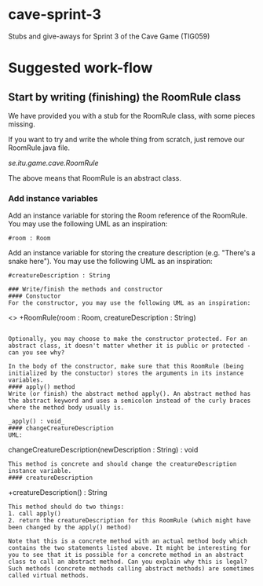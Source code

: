 # cave-sprint-3
Stubs and give-aways for Sprint 3 of the Cave Game (TIG059)

# Suggested work-flow
## Start by writing (finishing) the RoomRule class
We have provided you with a stub for the RoomRule class, with some pieces missing.

If you want to try and write the whole thing from scratch, just remove our RoomRule.java file.

_se.itu.game.cave.RoomRule_

The above means that RoomRule is an abstract class.

### Add instance variables
Add an instance variable for storing the Room reference of the RoomRule. You may use the following UML as an inspiration:
```
#room : Room
```

Add an instance variable for storing the creature description (e.g. "There's a snake here"). You may use the following UML as an inspiration:
```
#creatureDescription : String

### Write/finish the methods and constructor
#### Constuctor
For the constructor, you may use the following UML as an inspiration:
```
<<constructor>>
+RoomRule(room : Room, creatureDescription : String)
```

Optionally, you may choose to make the constructor protected. For an abstract class, it doesn't matter whether it is public or protected - can you see why?

In the body of the constructor, make sure that this RoomRule (being initialized by the constuctor) stores the arguments in its instance variables.
#### apply() method
Write (or finish) the abstract method apply(). An abstract method has the abstract keyword and uses a semicolon instead of the curly braces where the method body usually is.

_apply() : void_
#### changeCreatureDescription
UML:
```
changeCreatureDescription(newDescription : String) : void
```
This method is concrete and should change the creatureDescription instance variable.
#### creatureDescription
```
+creatureDescription() : String
```
This method should do two things:
1. call apply()
2. return the creatureDescription for this RoomRule (which might have been changed by the apply() method)

Note that this is a concrete method with an actual method body which contains the two statements listed above. It might be interesting for you to see that it is possible for a concrete method in an abstract class to call an abstract method. Can you explain why this is legal? Such methods (concrete methods calling abstract methods) are sometimes called virtual methods.
